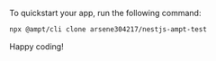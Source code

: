 To quickstart your app, run the following command: 

```bash
npx @ampt/cli clone arsene304217/nestjs-ampt-test
```

Happy coding!